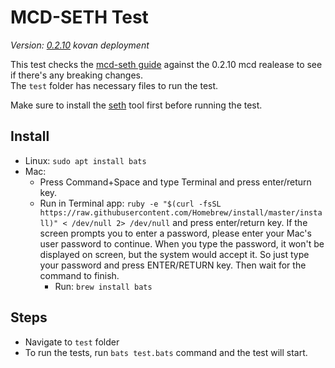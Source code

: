 # MCD-SETH Test

*Version: [0.2.10](https://changelog.makerdao.com/releases/0.2.10/index.html) kovan deployment*

This test checks the [mcd-seth guide](https://github.com/makerdao/developerguides/blob/master/mcd/mcd-seth/mcd-seth-01.md) against the 0.2.10 mcd realease to see if there's any breaking changes.  
The `test` folder has necessary files to run the test.

Make sure to install the [seth](https://github.com/makerdao/developerguides/blob/master/devtools/seth/seth-guide-01/seth-guide-01.md) tool first before running the test.

## Install

- Linux: `sudo apt install bats`
- Mac:
  - Press Command+Space and type Terminal and press enter/return key.
  - Run in Terminal app:
`ruby -e "$(curl -fsSL https://raw.githubusercontent.com/Homebrew/install/master/install)" < /dev/null 2> /dev/null`
and press enter/return key.
If the screen prompts you to enter a password, please enter your Mac's user password to continue. When you type the password, it won't be displayed on screen, but the system would accept it. So just type your password and press ENTER/RETURN key. Then wait for the command to finish.
    - Run:
`brew install bats`

## Steps

- Navigate to `test` folder
- To run the tests, run `bats test.bats` command and the test will start.
